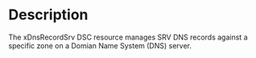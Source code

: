 # Description

The xDnsRecordSrv DSC resource manages SRV DNS records against a specific zone on a Domian Name System (DNS) server.
